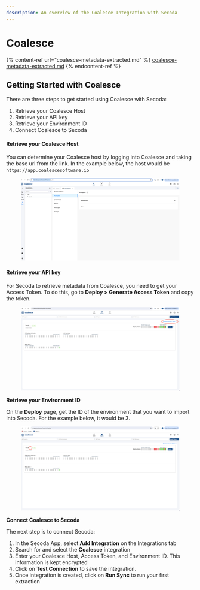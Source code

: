 ```yaml
---
description: An overview of the Coalesce Integration with Secoda
---
```


# Coalesce

{% content-ref url="coalesce-metadata-extracted.md" %}
[coalesce-metadata-extracted.md](coalesce-metadata-extracted.md)
{% endcontent-ref %}

## **Getting Started with Coalesce** <a href="#h_3a4bfd6458" id="h_3a4bfd6458"></a>

There are three steps to get started using Coalesce with Secoda:

1. Retrieve your Coalesce Host
2. Retrieve your API key
3. Retrieve your Environment ID
4. Connect Coalesce to Secoda

#### **Retrieve your Coalesce Host** <a href="#h_89d08409d1" id="h_89d08409d1"></a>

You can determine your Coalesce host by logging into Coalesce and taking the base url from the link. In the example below, the host would be `https://app.coalescesoftware.io`

<figure><img src="../../../.gitbook/assets/image (42).png" alt=""><figcaption></figcaption></figure>

#### **Retrieve your API key** <a href="#h_a2cb9baed8" id="h_a2cb9baed8"></a>

For Secoda to retrieve metadata from Coalesce, you need to get your Access Token. To do this, go to **Deploy > Generate Access Token** and copy the token.

<figure><img src="../../../.gitbook/assets/Screen Shot 2024-08-07 at 9.45.50 AM.png" alt=""><figcaption></figcaption></figure>

**Retrieve your Environment ID**

On the **Deploy** page, get the ID of the environment that you want to import into Secoda. For the example below, it would be 3.

<figure><img src="../../../.gitbook/assets/Screen Shot 2024-08-07 at 9.48.53 AM.png" alt=""><figcaption></figcaption></figure>

**Connect Coalesce to Secoda**

The next step is to connect Secoda:

1. In the Secoda App, select **Add Integration** on the Integrations tab
2. Search for and select the **Coalesce** integration
3. Enter your Coalesce Host, Access Token, and Environment ID. This information is kept encrypted
4. Click on **Test Connection** to save the integration.
5. Once integration is created, click on **Run Sync** to run your first extraction

